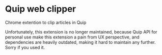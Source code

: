 # Quip web clipper

Chrome extention to clip articles in Quip

Unfortunately, this extension is no longer maintained, because Quip API for personal use make this extension a pain from UX perspective, and dependencies are heavily outdated, making it hard to maintain any further. Sorry if you used it.
